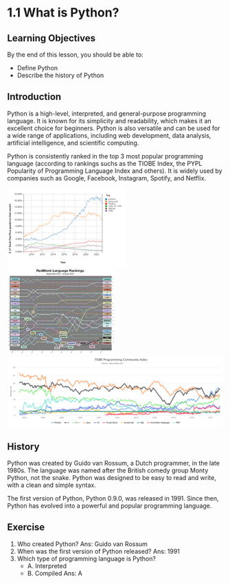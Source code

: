 # 1.1 What is Python?

## Learning Objectives

By the end of this lesson, you should be able to:

- Define Python
- Describe the history of Python

## Introduction

Python is a high-level, interpreted, and general-purpose programming language. It is known for its simplicity and readability, which makes it an excellent choice for beginners. Python is also versatile and can be used for a wide range of applications, including web development, data analysis, artificial intelligence, and scientific computing.

Python is consistently ranked in the top 3 most popular programming language (according to rankings suchs as the TIOBE Index, the PYPL Popularity of Programming Language Index and others). It is widely used by companies such as Google, Facebook, Instagram, Spotify, and Netflix.

![stackoverflow](./assets/stackoverflow-ranking.png) ![redmonk](./assets/redmonk-ranking.jpeg)
![tiobe](./assets/tiobe-index.png)

## History

Python was created by Guido van Rossum, a Dutch programmer, in the late 1980s. The language was named after the British comedy group Monty Python, not the snake. Python was designed to be easy to read and write, with a clean and simple syntax.

The first version of Python, Python 0.9.0, was released in 1991. Since then, Python has evolved into a powerful and popular programming language.

## Exercise

1. Who created Python?
   Ans: Guido van Rossum
2. When was the first version of Python released?
   Ans: 1991
3. Which type of programming language is Python?
   - A. Interpreted
   - B. Compiled
     Ans: A
